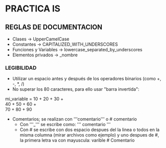 # PRACTICA IS
## REGLAS DE DOCUMENTACION
- Clases -> UpperCamelCase
- Constantes -> CAPITALIZED_WITH_UNDERSCORES
- Funciones y Variables -> lowercase_separated_by_underscores
- Elementos privados -> _nombre
### LEGIBILIDAD
- Utilizar un espacio antes y después de los operadores binarios (como +, -, *, /)
- No superar los 80 caracteres, para ello usar "barra invertida":

mi_variable = 10 + 20 + 30 + \
              40 + 50 + 60 + \
              70 + 80 + 90

- Comentarios; se realizan con '''comentario''' o # comentario
  - Con '''_''' se escribe como:
    '''
    comentario
    '''
  - Con # se escribe con dos espacio despues del la linea o todos en la misma columna (mirar archivos como ejemplo)
    y uno despues de #, la primera letra va con mayuscula: varible  # Comentario  
